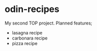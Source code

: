 # odin-recipes
My second TOP project.
Planned features;
- lasagna recipe
- carbonara recipe
- pizza recipe
